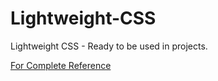 # Lightweight-CSS
Lightweight CSS - Ready to be used in projects.

[For Complete Reference](https://ikevinshah.github.io/lightweight-css/)
